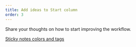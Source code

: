 ```yaml
---
title: Add ideas to Start column
order: 3
---
```


Share your thoughts on how to start improving the  workflow.

[Sticky notes colors and tags](howTo:sticky-note-colors-and-tags)